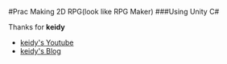 #Prac Making 2D RPG(look like RPG Maker)
###Using Unity C#

Thanks for **keidy**
* [keidy's Youtube](https://www.youtube.com/c/케이디)
* [keidy's Blog](https://keidy.tistory.com/)
